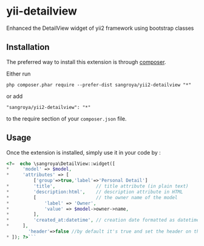 yii-detailview
==============
Enhanced the DetailView widget of yii2 framework using bootstrap classes

Installation
------------

The preferred way to install this extension is through [composer](http://getcomposer.org/download/).

Either run

```
php composer.phar require --prefer-dist sangroya/yii2-detailview "*"
```

or add

```
"sangroya/yii2-detailview": "*"
```

to the require section of your `composer.json` file.


Usage
-----

Once the extension is installed, simply use it in your code by  :

```php
<?=  echo \sangroya\DetailView::widget([
*     'model' => $model,
*     'attributes' => [
          ['group'=>true,'label'=>'Personal Detail']
*         'title',               // title attribute (in plain text)
*         'description:html',    // description attribute in HTML
*         [                      // the owner name of the model
*             'label' => 'Owner',
*             'value' => $model->owner->name,
*         ],
*         'created_at:datetime', // creation date formatted as datetime
*     ],
        'header'=>false //by default it's true and set the header on the top
* ]); ?>```

